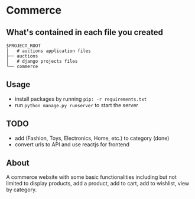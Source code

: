 # Commerce

## What's contained in each file you created

```
$PROJECT_ROOT
│   # auctions application files
├── auctions
│   # django projects files
└── commerce
```


## Usage

* install packages by running `pip: -r requirements.txt`
* run `python manage.py runserver` to start the server


## TODO

* add (Fashion, Toys, Electronics, Home, etc.) to category (done)
* convert urls to API and use reactjs for frontend

## About

A commerce website with some basic functionalities including but not limited to display products, add a product, add to cart, add to wishlist, view by category.
